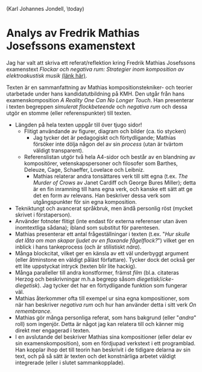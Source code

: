 (Karl Johannes Jondell, \today)

# Analys av Fredrik Mathias Josefssons examenstext
Jag har valt att skriva ett referat/reflektion kring Fredrik Mathias Josefssons examenstext *Flockar och negativa rum: Strategier inom komposition av elektroakustisk musik* [(länk här)](http://kmh.diva-portal.org/smash/get/diva2:1102634/FULLTEXT01.pdf).

Texten är en sammanfattning av Mathias kompositionstekniker- och teorier utarbetade under hans kandidatutbildning på KMH. Den utgår från hans examenskomposition *A Reality One Can No Longer Touch*. Han presenterar i texten begreppen *simulerat flockbeteende* och *negativa rum* och dessa utgör en stomme (eller referenspunkter) till texten.

* Längden på hela texten uppgår till över tjugo sidor! 
	* Flitigt användande av figurer, diagram och bilder (ca. tio stycken)
		* Jag tycker det är pedagogiskt och förtydligande; Mathias försöker inte dölja någon del av sin *process* (utan är tvärtom väldigt transparent).
	* Referenslistan utgör två hela A4-sidor och består av en blandning av kompositörer, vetenskapspersoner och filosofer som Barthes, Deleuze, Cage, Schaeffer, Lovelace och Leibniz.
		* Mathias relaterar andra tonsättares verk till sitt egna (t.ex. *The Murder of Crows* av Janet Cardiff och George Bures Miller); detta är en fin inramning till hans egna verk, och kanske ett sätt att ge det en form av relevans. Han beskriver dessa verk som utgångspunkter för sin egna komposition. 
* Tekniktungt och avancerat språkbruk, men ändå personlig röst (mycket skrivet i förstaperson). 
* Använder fotnoter flitigt (inte endast för externa referenser utan även inomtextliga sådana); ibland som substitut för parentesen.
* Mathias presenterar ett antal frågeställningar i texten (t.ex. "*Hur skulle det låta om man skapar ljudet av en flaxande fågelflock?*") vilket ger en inblick i hans tankeprocess (och är stilistiskt *nära*).
* Många blockcitat, vilket ger en känsla av ett väl underbyggt argument (eller åtminstone en väldigt påläst författare). Tycker dock det också ger ett lite uppstyckat intryck (texten blir lite hackig).
* Många paralleller till andra konstformer, främst *film* (bl.a. citateras Herzog och beskrivningar m.h.a begrepp såsom *diegetisk*/*icke-diegetisk*). Jag tycker det har en förtydligande funktion som fungerar väl.
* Mathias återkommer ofta till exempel ur sina egna kompositioner, som när han beskriver *negativa rum* och hur han använder detta i sitt verk *On remembrance*.
* Mathias gör många personliga referat, som hans bakgrund (eller "*andra*" roll) som ingenjör. Detta är något jag kan relatera till och känner mig direkt mer engagerad i texten.
* I en avslutande del beskriver Mathias sina kompositioner (eller delar ev sin examenskomposition), som en fördjupad verkstext i ett programblad. Han kopplar ihop det till teorin han beskrivit i de tidigare delarna av sin text, och på så sätt är texten och det konstnärliga arbetet väldigt integrerade (eller i slutet sammankopplade).
